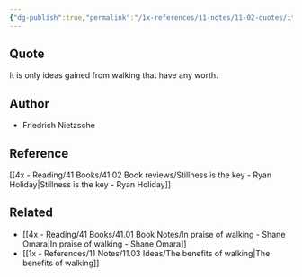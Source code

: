```yaml
---
{"dg-publish":true,"permalink":"/1x-references/11-notes/11-02-quotes/it-is-only-ideas-gained-from-walking-that-have-any-worth-friedrich-nietzsche/","title":"It is only ideas gained from walking that have any worth. - Friedrich Nietzsche","created":"2024-03-14T15:17:33.541+03:00","updated":"2024-03-14T15:17:33.541+03:00"}
---
```



## Quote
It is only ideas gained from walking that have any worth. 

## Author
- Friedrich Nietzsche

## Reference
[[4x - Reading/41 Books/41.02 Book reviews/Stillness is the key - Ryan Holiday\|Stillness is the key - Ryan Holiday]]

## Related
- [[4x - Reading/41 Books/41.01 Book Notes/In praise of walking - Shane Omara\|In praise of walking - Shane Omara]]
- [[1x - References/11 Notes/11.03 Ideas/The benefits of walking\|The benefits of walking]]
